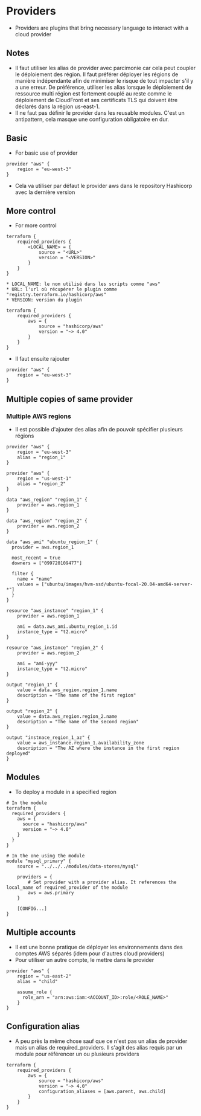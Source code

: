 # Providers

* Providers are plugins that bring necessary language to interact with a cloud provider

## Notes
* Il faut utiliser les alias de provider avec parcimonie car cela peut coupler le déploiement des région. Il faut préférer déployer les régions de manière indépendante afin de minimiser le risque de tout impacter s'il y a une erreur. De préférence, utiliser les alias lorsque le déploiement de ressource multi région est fortement couplé au reste comme le déploiement de CloudFront et ses certificats TLS qui doivent être déclarés dans la région us-east-1.
* Il ne faut pas définir le provider dans les reusable modules. C'est un antipattern, cela masque une configuration obligatoire en dur.

## Basic
* For basic use of provider
```
provider "aws" {
    region = "eu-west-3"
}
```
* Cela va utiliser par défaut le provider aws dans le repository Hashicorp avec la dernière version

## More control
* For more control
```
terraform {
    required_providers {
        <LOCAL_NAME> = {
            source = "<URL>"
            version = "<VERSION>"
        }
    }
}
```
    * LOCAL_NAME: le nom utilisé dans les scripts comme "aws"
    * URL: l'url où récupérer le plugin comme "registry.terraform.io/hashicorp/aws"
    * VERSION: version du plugin
```
terraform {
    required_providers {
        aws = {
            source = "hashicorp/aws"
            version = "~> 4.0"
        }
    }
}
```
* Il faut ensuite rajouter
```
provider "aws" {
    region = "eu-west-3"
}
```

## Multiple copies of same provider

### Multiple AWS regions
* Il est possible d'ajouter des alias afin de pouvoir spécifier plusieurs régions
```
provider "aws" {
    region = "eu-west-3"
    alias = "region_1"
}

provider "aws" {
    region = "us-west-1"
    alias = "region_2"
}

data "aws_region" "region_1" {
    provider = aws.region_1
}

data "aws_region" "region_2" {
    provider = aws.region_2
}

data "aws_ami" "ubuntu_region_1" {
  provider = aws.region_1

  most_recent = true
  downers = ["099720109477"]

  filter {
    name = "name"
    values = ["ubuntu/images/hvm-ssd/ubuntu-focal-20.04-amd64-server-*"]
  }
}

resource "aws_instance" "region_1" {
    provider = aws.region_1

    ami = data.aws_ami.ubuntu_region_1.id
    instance_type = "t2.micro"
}

resource "aws_instance" "region_2" {
    provider = aws.region_2

    ami = "ami-yyy"
    instance_type = "t2.micro"
}

output "region_1" {
    value = data.aws_region.region_1.name
    description = "The name of the first region"
}

output "region_2" {
    value = data.aws_region.region_2.name
    description = "The name of the second region"
}

output "instnace_region_1_az" {
    value = aws_instance.region_1.availability_zone
    description = "The AZ where the instance in the first region deployed"
}
```

## Modules
* To deploy a module in a specified region
```
# In the module
terraform {
  required_providers {
    aws = {
      source = "hashicorp/aws"
      version = "~> 4.0"
    }
  }
}

# In the one using the module
module "mysql_primary" {
    source = "../../../modules/data-stores/mysql"

    providers = {
        # Set provider with a provider alias. It references the local_name of required_provider of the module
        aws = aws.primary
    }

    [CONFIG...]
}
```

## Multiple accounts
* Il est une bonne pratique de déployer les environnements dans des comptes AWS séparés (idem pour d'autres cloud providers)
* Pour utiliser un autre compte, le mettre dans le provider
```
provider "aws" {
    region = "us-east-2"
    alias = "child"

    assume_role {
      role_arn = "arn:aws:iam:<ACCOUNT_ID>:role/<ROLE_NAME>"
    }
}
```

## Configuration alias
* A peu près la même chose sauf que ce n'est pas un alias de provider mais un alias de required_providers. Il s'agit des alias requis par un module pour référencer un ou plusieurs providers
```
terraform {
    required_providers {
        aws = {
            source = "hashicorp/aws"
            version = "~> 4.0"
            configuration_aliases = [aws.parent, aws.child]
        }
    }
}
```